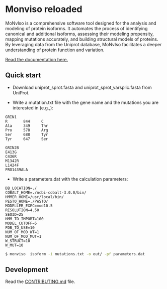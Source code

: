 
# Monviso reloaded
MoNvIso is a comprehensive software tool designed for the analysis and modeling of protein isoforms. It automates the process of identifying canonical and additional isoforms, assessing their modeling propensity, mapping mutations accurately, and building structural models of proteins. By leveraging data from the Uniprot database, MoNvIso facilitates a deeper understanding of protein function and variation.

[Read the documentation here.](https://alisamalb.github.io/monviso_reloaded/)

## Quick start

 - Download uniprot_sprot.fasta and uniprot_sprot_varsplic.fasta from UniProt.

 - Write a mutation.txt file with the gene name and the mutations you are interested in (e.g.,):
```
GRIN1
R       844     C
Ala     349     Thr
Pro     578     Arg
Ser     688     Tyr
Tyr     647     Ser

GRIN2B
E413G
C436R
M1342R
L1424F
PRO1439ALA
```

 - Write a parameters.dat with the calculation parameters:

```
DB_LOCATION=./
COBALT_HOME=./ncbi-cobalt-3.0.0/bin/
HMMER_HOME=/usr/local/bin/  
PESTO_HOME=./PeSTO/
MODELLER_EXEC=mod10.5
RESOLUTION=4.50
SEQID=25
HMM_TO_IMPORT=100
MODEL_CUTOFF=5
PDB_TO_USE=10
NUM_OF_MOD_WT=1
NUM_OF_MOD_MUT=1
W_STRUCT=10
W_MUT=10
```


```bash
$ monviso  isoform -i mutations.txt -o out/ -pf parameters.dat
```

## Development

Read the [CONTRIBUTING.md](CONTRIBUTING.md) file.
